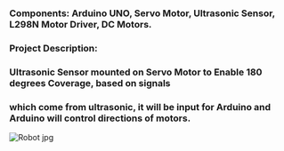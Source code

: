 ### Components: Arduino UNO, Servo Motor, Ultrasonic Sensor, L298N Motor Driver, DC Motors.
### Project Description:

### Ultrasonic Sensor mounted on Servo Motor to Enable 180 degrees Coverage, based on signals
### which come from ultrasonic, it will be input for Arduino and Arduino will control directions of motors.


![Robot jpg](https://github.com/AmrAli47/Repo/assets/167882152/28350db5-661e-4c02-b582-c633c9371aeb)
